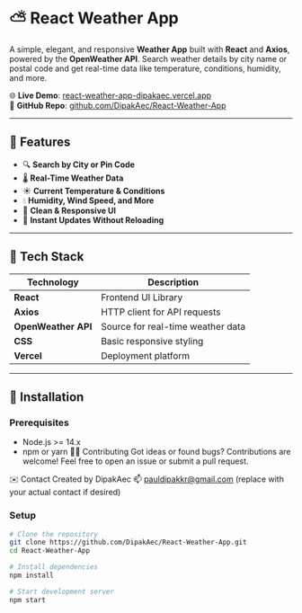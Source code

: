 # ⛅ React Weather App

A simple, elegant, and responsive **Weather App** built with **React** and **Axios**, powered by the **OpenWeather API**. Search weather details by city name or postal code and get real-time data like temperature, conditions, humidity, and more.

🌐 **Live Demo**: [react-weather-app-dipakaec.vercel.app](https://react-weather-app-dipakaec.vercel.app/)  
📂 **GitHub Repo**: [github.com/DipakAec/React-Weather-App](https://github.com/DipakAec/React-Weather-App)

---

## 🌟 Features

- 🔍 **Search by City or Pin Code**
- 🌡️ **Real-Time Weather Data**
- ☀️ **Current Temperature & Conditions**
- 💧 **Humidity, Wind Speed, and More**
- 🌈 **Clean & Responsive UI**
- 🔁 **Instant Updates Without Reloading**

---

## 🚀 Tech Stack

| Technology        | Description                      |
|-------------------|----------------------------------|
| **React**         | Frontend UI Library              |
| **Axios**         | HTTP client for API requests     |
| **OpenWeather API** | Source for real-time weather data |
| **CSS**           | Basic responsive styling         |
| **Vercel**        | Deployment platform              |

---

## 🔧 Installation

### Prerequisites

- Node.js >= 14.x
- npm or yarn
🧑‍💻 Contributing
Got ideas or found bugs? Contributions are welcome!
Feel free to open an issue or submit a pull request.

✉️ Contact
Created by DipakAec
📫 pauldipakkr@gmail.com (replace with your actual contact if desired)

### Setup

```bash
# Clone the repository
git clone https://github.com/DipakAec/React-Weather-App.git
cd React-Weather-App

# Install dependencies
npm install

# Start development server
npm start

